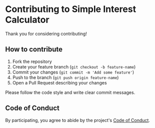 # Contributing to Simple Interest Calculator

Thank you for considering contributing!

## How to contribute

1. Fork the repository
2. Create your feature branch (`git checkout -b feature-name`)
3. Commit your changes (`git commit -m 'Add some feature'`)
4. Push to the branch (`git push origin feature-name`)
5. Open a Pull Request describing your changes

Please follow the code style and write clear commit messages.

## Code of Conduct

By participating, you agree to abide by the project's [Code of Conduct](CODE_OF_CONDUCT.md).
